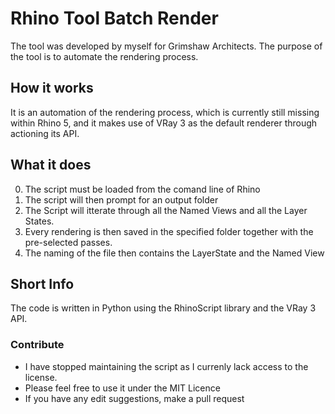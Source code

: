 # Rhino Tool Batch Render
The tool was developed by myself for Grimshaw Architects. The purpose of the tool is to automate the rendering process. 

## How it works
It is an automation of the rendering process, which is currently still missing within Rhino 5, and it makes use of VRay 3  as the default renderer through actioning its API.  

## What it does
0) The script must be loaded from the comand line of Rhino
1) The script will then prompt for an output folder
1) The Script will itterate through all the Named Views and all the Layer States. 
2) Every rendering is then saved in the specified folder together with the pre-selected passes. 
3) The naming of the file then contains the LayerState and the Named View

## Short Info
The code is written in Python using the RhinoScript library and the VRay 3 API. 

### Contribute
- I have stopped maintaining the script as I currenly lack access to the license. 
- Please feel free to use it under the MIT Licence 
- If you have any edit suggestions, make a pull request
